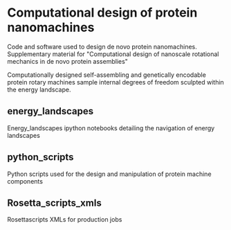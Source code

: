 # Computational design of protein nanomachines

Code and software used to design de novo protein nanomachines. Supplementary material for "Computational design of nanoscale rotational mechanics in de novo protein assemblies"

Computationally designed self-assembling and genetically encodable protein rotary machines sample internal degrees of freedom sculpted within the energy landscape.

 
## energy_landscapes
Energy_landscapes ipython notebooks detailing the navigation of energy landscapes  

## python_scripts
Python scripts used for the design and manipulation of protein machine components

## Rosetta_scripts_xmls
Rosettascripts XMLs for production jobs
